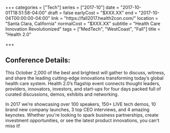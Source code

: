 +++
categories = ["Tech"]
series = ["2017-10"]
date = "2017-10-01T18:51:58-04:00"
draft = false
earlyCost = "$XXX.XX"
end = "2017-10-04T00:00:00-04:00"
link = "https://fall2017.health2con.com/"
location = "Santa Clara, California"
normalCost = "$XXX.XX"
subtitle = "Health Care Innovation Revolutionized"
tags = ["MedTech", "WestCoast", "Fall"]
title = "Health 2.0"

+++


## Conference Details: 

This October 2,000 of the best and brightest will gather to discuss, witness, and share the leading cutting-edge innovations transforming today’s global health care system. Health 2.0’s flagship event connects thought leaders, providers, innovators, investors, and start-ups for four days packed full of curated discussions, demos, exhibits and networking.

In 2017 we’re showcasing over 100 speakers, 150+ LIVE tech demos, 10 brand new company launches, 3 top CEO interviews, and 4 amazing keynotes. Whether you're looking to spark business partnerships, create investment opportunities, or see the latest product innovations, you can't miss it!